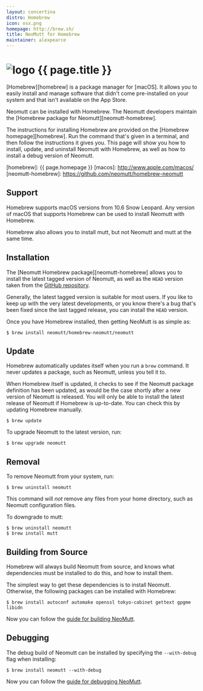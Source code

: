 ```yaml
---
layout: concertina
distro: Homebrew
icon: osx.png
homepage: http://brew.sh/
title: NeoMutt for Homebrew
maintainer: alexpearce
---
```


# ![logo](/images/distros/{{page.icon}}) {{ page.title }}

[Homebrew][homebrew] is a package manager for [macOS]. It allows you to easily
install and manage software that didn't come pre-installed on your system and
that isn't available on the App Store.

Neomutt can be installed with Homebrew. The Neomutt developers maintain the
[Homebrew package for Neomutt][neomutt-homebrew].

The instructions for installing Homebrew are provided on the [Homebrew
homepage][homebrew]. Run the command that's given in a terminal, and then
follow the instructions it gives you. This page will show you how to install,
update, and uninstall Neomutt with Homebrew, as well as how to install a debug
version of Neomutt.

[homebrew]: {{ page.homepage }}
[macos]: http://www.apple.com/macos/
[neomutt-homebrew]: https://github.com/neomutt/homebrew-neomutt

## Support <a class="offset" id="support"></a>

Homebrew supports macOS versions from 10.6 Snow Leopard. Any version of macOS
that supports Homebrew can be used to install Neomutt with Homebrew.

Homebrew also allows you to install mutt, but not Neomutt and mutt at the same
time.

## Installation <a class="offset" id="install"></a>

The [Neomutt Homebrew package][neomutt-homebrew] allows you to install the
latest tagged version of Neomutt, as well as the `HEAD` version taken from the
[GitHub repository][neomutt-github].

Generally, the latest tagged version is suitable for most users. If you like to
keep up with the very latest developments, or you know there's a bug that's
been fixed since the last tagged release, you can install the `HEAD` version.

Once you have Homebrew installed, then getting NeoMutt is as simple as:

```shell
$ brew install neomutt/homebrew-neomutt/neomutt
```

[neomutt-github]: https://github.com/neomutt/neomutt

## Update <a class="offset" id="update"></a>

Homebrew automatically updates itself when you run a `brew` command. It never
updates a package, such as Neomutt, unless you tell it to.

When Homebrew itself is updated, it checks to see if the Neomutt package
definition has been updated, as would be the case shortly after a new version
of Neomutt is released. You will only be able to install the latest release of
Neomutt if Homebrew is up-to-date. You can check this by updating Homebrew
manually.

```shell
$ brew update
```

To upgrade Neomutt to the latest version, run:

```shell
$ brew upgrade neomutt
```

## Removal <a class="offset" id="remove"></a>

To remove Neomutt from your system, run:

```shell
$ brew uninstall neomutt
```

This command will _not_ remove any files from your home directory, such as
Neomutt configuration files.

To downgrade to mutt:

```shell
$ brew uninstall neomutt
$ brew install mutt
```

## Building from Source <a class="offset" id="build"></a>

Homebrew will always build Neomutt from source, and knows what dependencies
must be installed to do this, and how to install them.

The simplest way to get these dependencies is to install Neomutt.
Otherwise, the following packages can be installed with Homebrew:

```shell
$ brew install autoconf automake openssl tokyo-cabinet gettext gpgme libidn
```

Now you can follow the [guide for building NeoMutt](/dev/build).

## Debugging <a class="offset" id="debug"></a>

The debug build of Neomutt can be installed by specifying the `--with-debug`
flag when installing:

```shell
$ brew install neomutt --with-debug
```

Now you can follow the [guide for debugging NeoMutt](/dev/debug).
